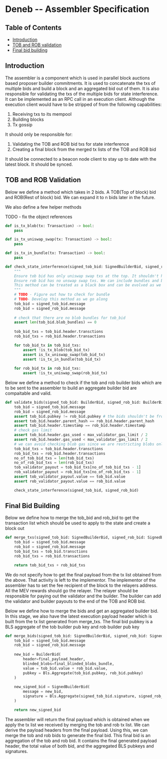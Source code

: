 # Deneb -- Assembler Specification

## Table of Contents

<!-- START doctoc generated TOC please keep comment here to allow auto update -->
<!-- DON'T EDIT THIS SECTION, INSTEAD RE-RUN doctoc TO UPDATE -->

- [Introduction](#introduction)
- [TOB and ROB validation](#containers)
- [Final bid building](#containers)

<!-- END doctoc generated TOC please keep comment here to allow auto update -->

## Introduction

The assembler is a component which is used in parallel block auctions based proposer builder commitments. It is used to concatenate the txs of multiple
bids and build a block and an aggregated bid out of them.
It is also responsible for validating the txs of the multiple bids for state interference.
It can be implemented as an RPC call in an execution client. Although the execution client would have to be stripped of from the following capabilities:
1. Receiving txs to its mempool
2. Building blocks
3. Tx gossip

It should only be responsible for:
1. Validating the TOB and ROB bid txs for state interference
2. Creating a final block from the merged tx lists of the TOB and ROB bid

It should be connected to a beacon node client to stay up to date with the latest block. It should be synced.

## TOB and ROB Validation

Below we define a method which takes in 2 bids. A TOB(Top of block) bid and ROB(Rest of block) bid. We can expand it to n bids later
in the future. 

We also define a few helper methods

TODO - fix the object references

```python
def is_tx_blob(tx: Transaction) -> bool:
    pass
```

```python
def is_tx_uniswap_swap(tx: Transaction) -> bool:
    pass
```

```python
def is_tx_in_bundle(tx: Transaction) -> bool:
    pass
```

```python
def check_state_interference(signed_tob_bid: SignedBuilderBid, signed_rob_bid: SignedBuilderBid):
    """
    Ensure tob bid has only uniswap swap txs at the top. It shouldn't have bundles, blob txs and meta txs.
    Ensure rob bid has no unswap swap txs. We can include bundles and blob txs.
    This method can be treated as a black box and can be evolved as we go along with developing pepc-boost.
    """    
    # TODO - Figure out how to check for bundle
    # TODO- Develop this method as we go along
    tob_bid = signed_tob_bid.message
    rob_bid = signed_rob_bid.message
    
    # check that there are no blob bundles for tob_bid
    assert len(tob_bid.blob_bundles) == 0
    
    tob_bid_txs = tob_bid.header.transctions
    rob_bid_txs = rob_bid.header.transactions

    for tob_bid_tx in tob_bid_txs:
        assert !is_tx_blob(tob_bid_tx)
        assert is_tx_uniswap_swap(tob_bid_tx)
        assert !is_tx_in_bundle(tob_bid_tx)
    
    for rob_bid_tx in rob_bid_txs:
        assert !is_tx_uniswap_swap(rob_bid_tx)
```

Below we define a method to check if the tob and rob builder bids which are to be sent to the assembler to build an aggregate builder bid are compaitable and valid.

```python
def validate_bids(signed_tob_bid: BuilderBid, signed_rob_bid: BuilderBid, max_validator_gas_limit: uint64) -> bool:
    tob_bid = signed_tob_bid.message
    rob_bid = signed_rob_bid.message
    assert tob_bid.pubkey != rob_bid.pubkey # the bids shouldn't be from the same builder
    assert tob_bid.header.parent_hash == rob_bid.header.parent_hash
    assert tob_bid.header.timestamp == rob_bid.header.timestamp
    # check gas limit
    assert tob_bid.header.gas_used < max_validator_gas_limit / 2
    assert rob_bid.header.gas_used < max_validator_gas_limit / 2
    # we can avoid checking blob gas since we are restricting blobs only to ROB and also given that blobs work in a seperate gas fee market
    tob_bid_txs = tob_bid.header.transctions
    rob_bid_txs = rob_bid.header.transactions
    no_of_tob_bid_txs = len(tob_bid_txs)
    no_of_rob_bid_txs = len(rob_bid_txs)
    tob_validator_payout = tob_bid_txs[no_of_tob_bid_txs - 1]
    rob_validator_payout = rob_bid_txs[no_of_rob_bid_txs - 1]
    assert tob_validator_payout.value == tob_bid.value
    assert rob_validator_payout.value == rob_bid.value

    check_state_interference(signed_tob_bid, signed_rob_bid)
```

## Final Bid Building

Below we define how to merge the tob_bid and rob_bid to get the transaction list which should be used to apply to the state and create a block out

```python
def merge_txs(signed_tob_bid: SignedBuilderBid, signed_rob_bid: SignedBuilderBid) -> Transaction[]:
    tob_bid = signed_tob_bid.message
    rob_bid = signed_rob_bid.message
    tob_bid_txs = tob_bid.transctions
    rob_bid_txs = rob_bid.transactions

    return tob_bid_txs + rob_bid_txs
```

We do not specify how to get the final payload from the tx list obtained from the above. That activity is left to the implementor. The implementor of the assembler
has to set the fee recipient of the block to the relayers address. All the MEV rewards should go the relayer. The relayer should be responsible for paying out the validator
and the builder. The builder can add the validator and builder payouts to the end of the TOB and ROB bid. 

Below we define how to merge the bids and get an aggregated builder bid. In this stage, we also have the latest execution payload header which is 
built from the tx list generated from merge_txs. The final bid pubkey is a BLS aggregate of the tob builder pub key and rob builder pub key 

```python
def merge_bids(signed_tob_bid: SignedBuilderBid, signed_rob_bid: SignedBuilderBid, final_payload_header: ExecutionPayloadHeader, final_blinded_blobs_bundle: BlindedBlobsBundle) -> SignedBuilderBid:
    tob_bid = signed_tob_bid.message
    rob_bid = signed_rob_bid.message
    
    new_bid = BuilderBid(
        header=final_payload_header,
        blinded_blobs=final_blinded_blobs_bundle,
        value = tob_bid.value + rob_bid.value,
        pubkey = Bls.Aggregate(tob_bid.pubkey, rob_bid.pubkey)
    )
    
    new_signed_bid = SignedBuilderBid(
        message = new_bid,
        signature = Bls.Aggregate(signed_tob_bid.signature, signed_rob_bid.signature)
    )

    return new_signed_bid
```

The assembler will return the final payload which is obtained when we apply the tx list we received by merging the tob and rob tx list. We can derive
the payload headers from the final payload. Using this, we can merge the tob and rob bids to generate the final bid. This final bid is an aggregation 
of the tob and rob bid. It contains the final generated payload header, the total value of both bid, and the aggregated BLS pubkeys and signatures.